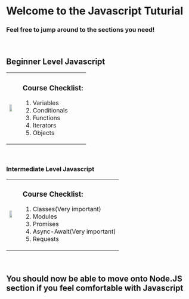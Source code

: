 <h1>Welcome to the Javascript Tuturial</h1>
<h3>Feel free to jump around to the sections you need!</h3>

<br>
<h2>Beginner Level Javascript</h2>
<table>
  <td>
    <a href="https://www.codecademy.com/learn/introduction-to-javascript" title="Learn Javascript"><img src="https://pentagram-production.imgix.net/1cbbfce1-48d5-4257-95e5-745c10e6492e/eo_codecademy_01.jpg?crop=edges&fit=crop&h=630&rect=375%2C0%2C2256%2C1412&w=1200" width="60%"/></a>
  </td>
  <td>
  <h3>Course Checklist:</h3>
    <ol>
      <li>Variables</li>
      <li>Conditionals</li>
      <li>Functions</li>
      <li>Iterators</li>
      <li>Objects</li>
    </ol>
  </td>
</table>
<br>
<h3>Intermediate Level Javascript</h3>
<table>
  <td>
    <a href="https://www.codecademy.com/learn/introduction-to-javascript" title="Learn Javascript"><img src="https://pentagram-production.imgix.net/1cbbfce1-48d5-4257-95e5-745c10e6492e/eo_codecademy_01.jpg?crop=edges&fit=crop&h=630&rect=375%2C0%2C2256%2C1412&w=1200" width="60%"/></a>
  </td>
  <td>
  <h3>Course Checklist:</h3>
    <ol>
      <li>Classes(Very important)</li>
      <li>Modules</li>
      <li>Promises</li>
      <li>Async-Await(Very important)</li>
      <li>Requests</li>
    </ol>
  </td>
</table>

<br>
<h2>You should now be able to move onto Node.JS section if you feel comfortable with Javascript</h2>